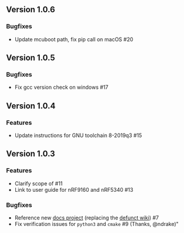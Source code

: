 ## Version 1.0.6
### Bugfixes
- Update mcuboot path, fix pip call on macOS #20

## Version 1.0.5
### Bugfixes
- Fix gcc version check on windows #17

## Version 1.0.4
### Features
- Update instructions for GNU toolchain 8-2019q3 #15

## Version 1.0.3
### Features
- Clarify scope of #11
- Link to user guide for nRF9160 and nRF5340 #13
### Bugfixes
- Reference new [docs project](https://nordicsemiconductor.github.io/pc-nrfconnect-docs/) (replacing the [defunct wiki](https://github.com/NordicSemiconductor/pc-nrfconnect-core/wiki)) #7
- Fix verification issues for `python3` and `cmake` #9 (Thanks, @ndrake)"
